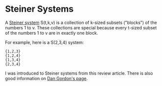 # Steiner Systems

A [Steiner system](https://en.wikipedia.org/wiki/Steiner_system) S(t,k,v) is a collection of k-sized subsets ("blocks") of the numbers 1 to v. These collections are special because every t-sized subset of the numbers 1 to v are in exactly one block.

For example, here is a S(2,3,4) system:
```
{1,2,3}
{1,2,4}
{1,3,4}
{2,3,4}
```

I was introduced to Steiner systems from this review article. There is also good information on [Dan Gordon's page](https://www.dmgordon.org/steiner/).